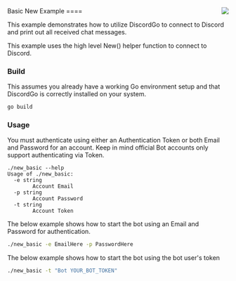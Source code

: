 <img align="right" src="http://bwmarrin.github.io/discordgo/img/discordgo.png">
Basic New Example
====

This example demonstrates how to utilize DiscordGo to connect to Discord
and print out all received chat messages.  

This example uses the high level New() helper function to connect to Discord.

### Build

This assumes you already have a working Go environment setup and that
DiscordGo is correctly installed on your system.

```sh
go build
```

### Usage

You must authenticate using either an Authentication Token or both Email and
Password for an account.  Keep in mind official Bot accounts only support
authenticating via Token.

```
./new_basic --help
Usage of ./new_basic:
  -e string
        Account Email
  -p string
        Account Password
  -t string
        Account Token
```

The below example shows how to start the bot using an Email and Password for
authentication.

```sh
./new_basic -e EmailHere -p PasswordHere
```

The below example shows how to start the bot using the bot user's token

```sh
./new_basic -t "Bot YOUR_BOT_TOKEN"
```
